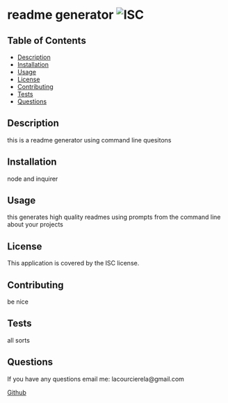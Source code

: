 
# readme generator ![ISC](https://img.shields.io/badge/LICENSE-ISC-blueviolet)

## Table of Contents
- [Description](#description)
- [Installation](#installation)
- [Usage](#usage)
- [License](#license)
- [Contributing](#contributing)
- [Tests](#tests)
- [Questions](#questions)


## Description
this is a readme generator using command line quesitons </div>

## Installation
node and inquirer


## Usage 
this generates high quality readmes using prompts from the command line about your projects

## License
 This application is covered by the ISC license.

## Contributing
be nice

## Tests 
all sorts

## Questions
 <p>If you have any questions email me: lacourcierela@gmail.com</p>
 <a href="https://www.github.com/llacourciere/" target="_blank">Github</a>



